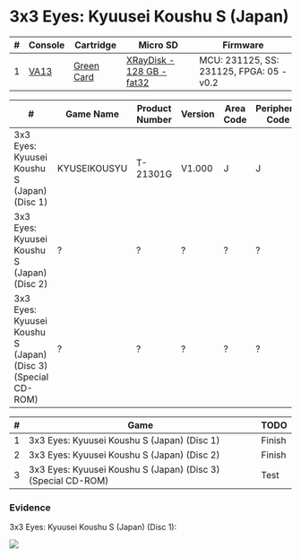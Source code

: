 # 3x3 Eyes: Kyuusei Koushu S (Japan)

| #   | Console                                          | Cartridge                                                                        | Micro SD                                                                             | Firmware                                 |
| --- | ------------------------------------------------ | -------------------------------------------------------------------------------- | ------------------------------------------------------------------------------------ | ---------------------------------------- |
| 1   | [VA13](../../../../Info/Consoles/VA13/README.md) | [Green Card](../../../../Info/Cartridges/RetroGameParadiseStore/1.32F/README.md) | [XRayDisk - 128 GB - fat32](../../../../Info/SdCards/XRayDisk/128GB/fat32/README.md) | MCU: 231125, SS: 231125, FPGA: 05 - v0.2 |

| #                                                            | Game Name    | Product Number | Version | Area Code | Peripheral Code | Status             | Time Played |
| ------------------------------------------------------------ | ------------ | -------------- | ------- | --------- | --------------- | ------------------ | ----------- |
| 3x3 Eyes: Kyuusei Koushu S (Japan) (Disc 1)                  | KYUSEIKOUSYU | T-21301G       | V1.000  | J         | J               | :heavy_check_mark: | 8 minutes   |
| 3x3 Eyes: Kyuusei Koushu S (Japan) (Disc 2)                  | ?            | ?              | ?       | ?         | ?               | :question:         | N/A         |
| 3x3 Eyes: Kyuusei Koushu S (Japan) (Disc 3) (Special CD-ROM) | ?            | ?              | ?       | ?         | ?               | :question:         | N/A         |

| #   | Game                                                         | TODO   |
| --- | ------------------------------------------------------------ | ------ |
| 1   | 3x3 Eyes: Kyuusei Koushu S (Japan) (Disc 1)                  | Finish |
| 2   | 3x3 Eyes: Kyuusei Koushu S (Japan) (Disc 2)                  | Finish |
| 3   | 3x3 Eyes: Kyuusei Koushu S (Japan) (Disc 3) (Special CD-ROM) | Test   |

### Evidence

3x3 Eyes: Kyuusei Koushu S (Japan) (Disc 1):

[![](https://img.youtube.com/vi/bUDKmsHQFfc/0.jpg)](https://www.youtube.com/watch?v=bUDKmsHQFfc)
